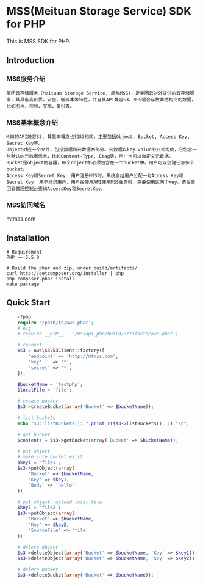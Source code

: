 # MSS(Meituan Storage Service) SDK for PHP

This is MSS SDK for PHP.

## Introduction

### MSS服务介绍
	美团云存储服务（Meituan Storage Service, 简称MSS)，是美团云对外提供的云存储服务，其具备高可靠，安全，低成本等特性，并且其API兼容S3。MSS适合存放非结构化的数据，比如图片，视频，文档，备份等。

### MSS基本概念介绍
	MSS的API兼容S3, 其基本概念也和S3相同，主要包括Object, Bucket, Access Key, Secret Key等。
	Object对应一个文件，包括数据和元数据两部分。元数据以key-value的形式构成，它包含一些默认的元数据信息，比如Content-Type, Etag等，用户也可以自定义元数据。
	Bucket是object的容器，每个object都必须包含在一个bucket中。用户可以创建任意多个bucket。
	Access Key和Secret Key: 用户注册MSS时，系统会给用户分配一对Access Key和Secret Key, 用于标识用户，用户在使用API使用MSS服务时，需要使用这两个Key。请在美团云管理控制台查询AccessKey和SecretKey。

### MSS访问域名
mtmss.com

## Installation

	# Requirement
	PHP >= 5.5.0

	# Build the phar and zip, under build/artifacts/
	curl http://getcomposer.org/installer | php
	php composer.phar install
	make package

## Quick Start

```php	
	<?php
	require '/path/to/aws.phar';
	# e.g
	# require __DIR__ . '/mssapi_php/build/artifacts/aws.phar';

	# connect
	$s3 = Aws\S3\S3Client::factory([
		'endpoint' => 'http://mtmss.com',
		'key'    => '*',
		'secret' => '*',
	]);

	$bucketName = 'testphp';
	$localFile = 'file';

	# create bucket
	$s3->createBucket(array('Bucket' => $bucketName));

	# list buckets
	echo "S3::listBuckets(): ".print_r($s3->listBuckets(), 1)."\n";

	# get bucket
	$contents = $s3->getBucket(array('Bucket' => $bucketName));

	# put object
	# make sure bucket exist
	$key1 = 'file1';
	$s3->putObject(array(
		'Bucket' => $bucketName,
		'Key' => $key1,
		'Body' => 'hello'
	));

	# put object, upload local file
	$key2 = 'file2';
	$s3->putObject(array(
		'Bucket' => $bucketName,
		'Key' => $key2,
		'SourceFile' => 'file'
	));

	# delete object
	$s3->deleteObject(array('Bucket' => $bucketName, 'Key' => $key1));
	$s3->deleteObject(array('Bucket' => $bucketName, 'Key' => $key2));

	# delete bucket
	$s3->deleteBucket(array('Bucket' => $bucketName));
```
